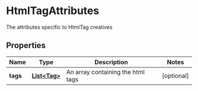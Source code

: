 

# HtmlTagAttributes

The attributes specific to HtmlTag creatives

## Properties

| Name | Type | Description | Notes |
|------------ | ------------- | ------------- | -------------|
|**tags** | [**List&lt;Tag&gt;**](Tag.md) | An array containing the html tags |  [optional] |



